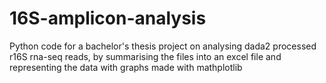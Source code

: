 # 16S-amplicon-analysis
Python code for a bachelor's thesis project on analysing dada2 processed r16S rna-seq reads, by summarising the files into an excel file and representing the data with graphs made with mathplotlib

